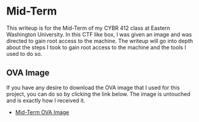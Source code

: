 # Mid-Term

This writeup is for the Mid-Term of my CYBR 412 class at Eastern Washington University. In this CTF like box, I was given an image and was directed to gain root access to the machine. The writeup will go into depth about the steps I took to gain root access to the machine and the tools I used to do so.

## OVA Image

If you have any desire to download the OVA image that I used for this project, you can do so by clicking the link below. The image is untouched and is exactly how I received it.

- [Mid-Term OVA Image](https://vms3.sfo3.cdn.digitaloceanspaces.com/ova/cybr412-midterm/CYBR412Midterm.ova)
